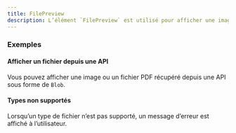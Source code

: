 ```yaml
---
title: FilePreview
description: L’élément `FilePreview` est utilisé pour afficher une image ou un fichier PDF.
---
```


<doc-tabs>

<doc-tab-item label="Utilisation">

<doc-example file="file-preview/usage"></doc-example>

### Exemples

#### Afficher un fichier depuis une API

Vous pouvez afficher une image ou un fichier PDF récupéré depuis une API sous forme de `Blob`.

<doc-example file="file-preview/from-api"></doc-example>

#### Types non supportés

Lorsqu’un type de fichier n’est pas supporté, un message d’erreur est affiché à l’utilisateur.

<doc-example file="file-preview/unsupported-type"></doc-example>

</doc-tab-item>

<doc-tab-item label="API">
<doc-api name="file-preview"></doc-api>
</doc-tab-item>

</doc-tabs>
